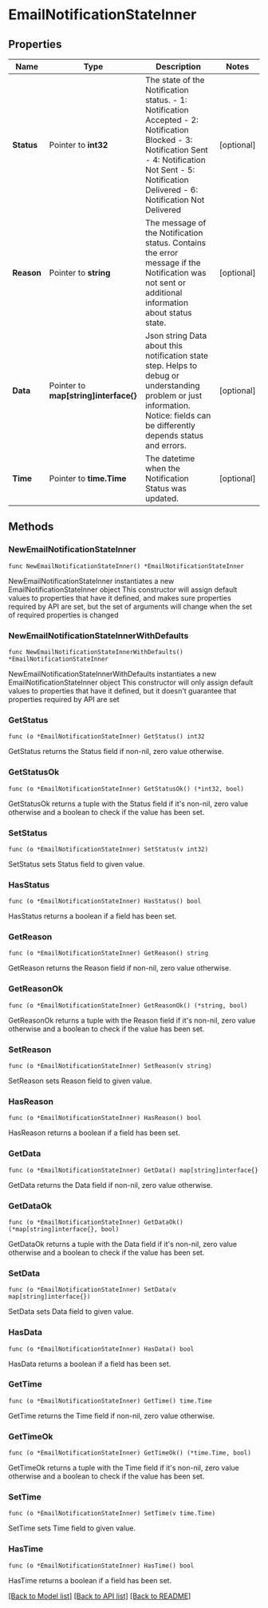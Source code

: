 # EmailNotificationStateInner

## Properties

Name | Type | Description | Notes
------------ | ------------- | ------------- | -------------
**Status** | Pointer to **int32** | The state of the Notification status.  - 1: Notification Accepted  - 2: Notification Blocked  - 3: Notification Sent  - 4: Notification Not Sent  - 5: Notification Delivered  - 6: Notification Not Delivered | [optional] 
**Reason** | Pointer to **string** | The message of the Notification status. Contains the error message if the Notification was not sent or additional information about status state. | [optional] 
**Data** | Pointer to **map[string]interface{}** | Json string Data about this notification state step.  Helps to debug or understanding problem or just information. Notice: fields can be differently depends status and errors. | [optional] 
**Time** | Pointer to **time.Time** | The datetime when the Notification Status was updated. | [optional] 

## Methods

### NewEmailNotificationStateInner

`func NewEmailNotificationStateInner() *EmailNotificationStateInner`

NewEmailNotificationStateInner instantiates a new EmailNotificationStateInner object
This constructor will assign default values to properties that have it defined,
and makes sure properties required by API are set, but the set of arguments
will change when the set of required properties is changed

### NewEmailNotificationStateInnerWithDefaults

`func NewEmailNotificationStateInnerWithDefaults() *EmailNotificationStateInner`

NewEmailNotificationStateInnerWithDefaults instantiates a new EmailNotificationStateInner object
This constructor will only assign default values to properties that have it defined,
but it doesn't guarantee that properties required by API are set

### GetStatus

`func (o *EmailNotificationStateInner) GetStatus() int32`

GetStatus returns the Status field if non-nil, zero value otherwise.

### GetStatusOk

`func (o *EmailNotificationStateInner) GetStatusOk() (*int32, bool)`

GetStatusOk returns a tuple with the Status field if it's non-nil, zero value otherwise
and a boolean to check if the value has been set.

### SetStatus

`func (o *EmailNotificationStateInner) SetStatus(v int32)`

SetStatus sets Status field to given value.

### HasStatus

`func (o *EmailNotificationStateInner) HasStatus() bool`

HasStatus returns a boolean if a field has been set.

### GetReason

`func (o *EmailNotificationStateInner) GetReason() string`

GetReason returns the Reason field if non-nil, zero value otherwise.

### GetReasonOk

`func (o *EmailNotificationStateInner) GetReasonOk() (*string, bool)`

GetReasonOk returns a tuple with the Reason field if it's non-nil, zero value otherwise
and a boolean to check if the value has been set.

### SetReason

`func (o *EmailNotificationStateInner) SetReason(v string)`

SetReason sets Reason field to given value.

### HasReason

`func (o *EmailNotificationStateInner) HasReason() bool`

HasReason returns a boolean if a field has been set.

### GetData

`func (o *EmailNotificationStateInner) GetData() map[string]interface{}`

GetData returns the Data field if non-nil, zero value otherwise.

### GetDataOk

`func (o *EmailNotificationStateInner) GetDataOk() (*map[string]interface{}, bool)`

GetDataOk returns a tuple with the Data field if it's non-nil, zero value otherwise
and a boolean to check if the value has been set.

### SetData

`func (o *EmailNotificationStateInner) SetData(v map[string]interface{})`

SetData sets Data field to given value.

### HasData

`func (o *EmailNotificationStateInner) HasData() bool`

HasData returns a boolean if a field has been set.

### GetTime

`func (o *EmailNotificationStateInner) GetTime() time.Time`

GetTime returns the Time field if non-nil, zero value otherwise.

### GetTimeOk

`func (o *EmailNotificationStateInner) GetTimeOk() (*time.Time, bool)`

GetTimeOk returns a tuple with the Time field if it's non-nil, zero value otherwise
and a boolean to check if the value has been set.

### SetTime

`func (o *EmailNotificationStateInner) SetTime(v time.Time)`

SetTime sets Time field to given value.

### HasTime

`func (o *EmailNotificationStateInner) HasTime() bool`

HasTime returns a boolean if a field has been set.


[[Back to Model list]](../README.md#documentation-for-models) [[Back to API list]](../README.md#documentation-for-api-endpoints) [[Back to README]](../README.md)


